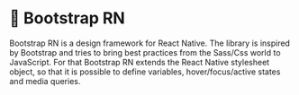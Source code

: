 # 🎨 Bootstrap RN

Bootstrap RN is a design framework for React Native. The library is inspired by Bootstrap and tries to bring best practices from the Sass/Css world to JavaScript. For that Bootstrap RN extends the React Native stylesheet object, so that it is possible to define variables, hover/focus/active states and media queries.
